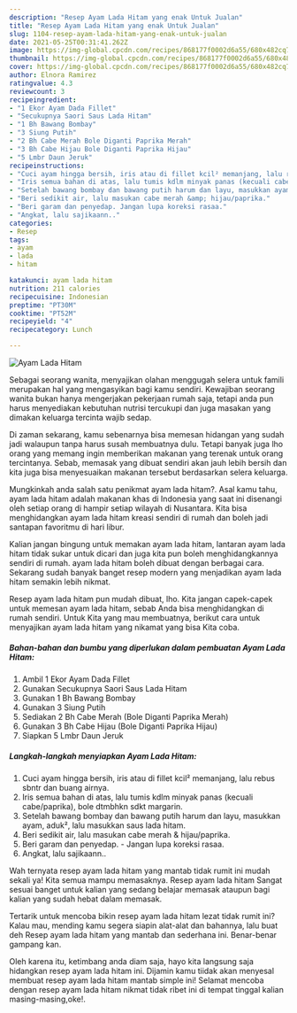 ```yaml
---
description: "Resep Ayam Lada Hitam yang enak Untuk Jualan"
title: "Resep Ayam Lada Hitam yang enak Untuk Jualan"
slug: 1104-resep-ayam-lada-hitam-yang-enak-untuk-jualan
date: 2021-05-25T00:31:41.262Z
image: https://img-global.cpcdn.com/recipes/868177f0002d6a55/680x482cq70/ayam-lada-hitam-foto-resep-utama.jpg
thumbnail: https://img-global.cpcdn.com/recipes/868177f0002d6a55/680x482cq70/ayam-lada-hitam-foto-resep-utama.jpg
cover: https://img-global.cpcdn.com/recipes/868177f0002d6a55/680x482cq70/ayam-lada-hitam-foto-resep-utama.jpg
author: Elnora Ramirez
ratingvalue: 4.3
reviewcount: 3
recipeingredient:
- "1 Ekor Ayam Dada Fillet"
- "Secukupnya Saori Saus Lada Hitam"
- "1 Bh Bawang Bombay"
- "3 Siung Putih"
- "2 Bh Cabe Merah Bole Diganti Paprika Merah"
- "3 Bh Cabe Hijau Bole Diganti Paprika Hijau"
- "5 Lmbr Daun Jeruk"
recipeinstructions:
- "Cuci ayam hingga bersih, iris atau di fillet kcil² memanjang, lalu rebus sbntr dan buang airnya."
- "Iris semua bahan di atas, lalu tumis kdlm minyak panas (kecuali cabe/paprika), bole dtmbhkn sdkt margarin."
- "Setelah bawang bombay dan bawang putih harum dan layu, masukkan ayam, aduk², lalu masukkan saus lada hitam."
- "Beri sedikit air, lalu masukan cabe merah &amp; hijau/paprika."
- "Beri garam dan penyedap. Jangan lupa koreksi rasaa."
- "Angkat, lalu sajikaann.."
categories:
- Resep
tags:
- ayam
- lada
- hitam

katakunci: ayam lada hitam 
nutrition: 211 calories
recipecuisine: Indonesian
preptime: "PT30M"
cooktime: "PT52M"
recipeyield: "4"
recipecategory: Lunch

---
```



![Ayam Lada Hitam](https://img-global.cpcdn.com/recipes/868177f0002d6a55/680x482cq70/ayam-lada-hitam-foto-resep-utama.jpg)

Sebagai seorang wanita, menyajikan olahan menggugah selera untuk famili merupakan hal yang mengasyikan bagi kamu sendiri. Kewajiban seorang  wanita bukan hanya mengerjakan pekerjaan rumah saja, tetapi anda pun harus menyediakan kebutuhan nutrisi tercukupi dan juga masakan yang dimakan keluarga tercinta wajib sedap.

Di zaman  sekarang, kamu sebenarnya bisa memesan hidangan yang sudah jadi walaupun tanpa harus susah membuatnya dulu. Tetapi banyak juga lho orang yang memang ingin memberikan makanan yang terenak untuk orang tercintanya. Sebab, memasak yang dibuat sendiri akan jauh lebih bersih dan kita juga bisa menyesuaikan makanan tersebut berdasarkan selera keluarga. 



Mungkinkah anda salah satu penikmat ayam lada hitam?. Asal kamu tahu, ayam lada hitam adalah makanan khas di Indonesia yang saat ini disenangi oleh setiap orang di hampir setiap wilayah di Nusantara. Kita bisa menghidangkan ayam lada hitam kreasi sendiri di rumah dan boleh jadi santapan favoritmu di hari libur.

Kalian jangan bingung untuk memakan ayam lada hitam, lantaran ayam lada hitam tidak sukar untuk dicari dan juga kita pun boleh menghidangkannya sendiri di rumah. ayam lada hitam boleh dibuat dengan berbagai cara. Sekarang sudah banyak banget resep modern yang menjadikan ayam lada hitam semakin lebih nikmat.

Resep ayam lada hitam pun mudah dibuat, lho. Kita jangan capek-capek untuk memesan ayam lada hitam, sebab Anda bisa menghidangkan di rumah sendiri. Untuk Kita yang mau membuatnya, berikut cara untuk menyajikan ayam lada hitam yang nikamat yang bisa Kita coba.

<!--inarticleads1-->

##### Bahan-bahan dan bumbu yang diperlukan dalam pembuatan Ayam Lada Hitam:

1. Ambil 1 Ekor Ayam Dada Fillet
1. Gunakan Secukupnya Saori Saus Lada Hitam
1. Gunakan 1 Bh Bawang Bombay
1. Gunakan 3 Siung Putih
1. Sediakan 2 Bh Cabe Merah (Bole Diganti Paprika Merah)
1. Gunakan 3 Bh Cabe Hijau (Bole Diganti Paprika Hijau)
1. Siapkan 5 Lmbr Daun Jeruk




<!--inarticleads2-->

##### Langkah-langkah menyiapkan Ayam Lada Hitam:

1. Cuci ayam hingga bersih, iris atau di fillet kcil² memanjang, lalu rebus sbntr dan buang airnya.
1. Iris semua bahan di atas, lalu tumis kdlm minyak panas (kecuali cabe/paprika), bole dtmbhkn sdkt margarin.
1. Setelah bawang bombay dan bawang putih harum dan layu, masukkan ayam, aduk², lalu masukkan saus lada hitam.
1. Beri sedikit air, lalu masukan cabe merah &amp; hijau/paprika.
1. Beri garam dan penyedap. - Jangan lupa koreksi rasaa.
1. Angkat, lalu sajikaann..




Wah ternyata resep ayam lada hitam yang mantab tidak rumit ini mudah sekali ya! Kita semua mampu memasaknya. Resep ayam lada hitam Sangat sesuai banget untuk kalian yang sedang belajar memasak ataupun bagi kalian yang sudah hebat dalam memasak.

Tertarik untuk mencoba bikin resep ayam lada hitam lezat tidak rumit ini? Kalau mau, mending kamu segera siapin alat-alat dan bahannya, lalu buat deh Resep ayam lada hitam yang mantab dan sederhana ini. Benar-benar gampang kan. 

Oleh karena itu, ketimbang anda diam saja, hayo kita langsung saja hidangkan resep ayam lada hitam ini. Dijamin kamu tiidak akan menyesal membuat resep ayam lada hitam mantab simple ini! Selamat mencoba dengan resep ayam lada hitam nikmat tidak ribet ini di tempat tinggal kalian masing-masing,oke!.

